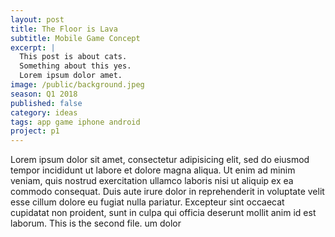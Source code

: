 ```yaml
---
layout: post
title: The Floor is Lava
subtitle: Mobile Game Concept
excerpt: |
  This post is about cats.
  Something about this yes.
  Lorem ipsum dolor amet.
image: /public/background.jpeg
season: Q1 2018
published: false
category: ideas
tags: app game iphone android
project: p1
---
```


Lorem ipsum dolor sit amet, consectetur adipisicing elit, sed do eiusmod
tempor incididunt ut labore et dolore magna aliqua. Ut enim ad minim veniam,
quis nostrud exercitation ullamco laboris nisi ut aliquip ex ea commodo
consequat. Duis aute irure dolor in reprehenderit in voluptate velit esse
cillum dolore eu fugiat nulla pariatur. Excepteur sint occaecat cupidatat non
proident, sunt in culpa qui officia deserunt mollit anim id est laborum.
This is the second file.
um dolor
